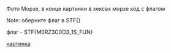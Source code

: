 Фото Морзе, в конце картинки в хексах морзе код с флагом

Note: оберните флаг в STF{}

флаг - STF{M0RZ3C0D3_1S_FUN}

[картинка](./man.jpg)
